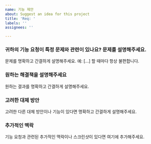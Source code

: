 ```yaml
---
name: 기능 제안
about: Suggest an idea for this project
title: 'Req: '
labels: ''
assignees: ''

---
```


### 귀하의 기능 요청이 특정 문제와 관련이 있나요? 문제를 설명해주세요.
문제를 명확하고 간결하게 설명해주세요. 예: […] 할 때마다 항상 불편합니다.

### 원하는 해결책을 설명해주세요
원하는 결과를 명확하고 간결하게 설명해주세요.

### 고려한 대체 방안
고려한 다른 대체 방안이나 기능이 있다면 명확하고 간결하게 설명해주세요.

### 추가적인 맥락
기능 요청과 관련된 추가적인 맥락이나 스크린샷이 있다면 여기에 추가해주세요.
